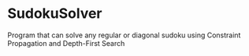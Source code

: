 # SudokuSolver
Program that can solve any regular or diagonal sudoku using Constraint Propagation and Depth-First Search
